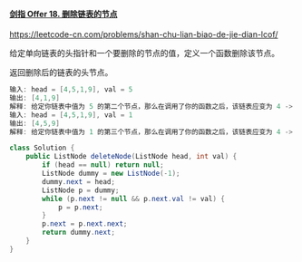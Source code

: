 #### [剑指 Offer 18. 删除链表的节点](https://leetcode-cn.com/problems/shan-chu-lian-biao-de-jie-dian-lcof/)

https://leetcode-cn.com/problems/shan-chu-lian-biao-de-jie-dian-lcof/

给定单向链表的头指针和一个要删除的节点的值，定义一个函数删除该节点。

返回删除后的链表的头节点。

```java
输入: head = [4,5,1,9], val = 5
输出: [4,1,9]
解释: 给定你链表中值为 5 的第二个节点，那么在调用了你的函数之后，该链表应变为 4 -> 1 -> 9.
输入: head = [4,5,1,9], val = 1
输出: [4,5,9]
解释: 给定你链表中值为 1 的第三个节点，那么在调用了你的函数之后，该链表应变为 4 -> 5 -> 9.
```

```java
class Solution {
    public ListNode deleteNode(ListNode head, int val) {
        if (head == null) return null;
        ListNode dummy = new ListNode(-1);
        dummy.next = head;
        ListNode p = dummy;
        while (p.next != null && p.next.val != val) {
            p = p.next;
        }
        p.next = p.next.next;
        return dummy.next;
    }
}
```

